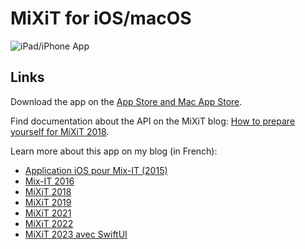# MiXiT for iOS/macOS

![iPad/iPhone App](https://www.vtourraine.net/blog/img/2023/mixit-swiftui/mixit-devices.jpg)


## Links

Download the app on the [App Store and Mac App Store](https://apps.apple.com/app/mixit-conference/id982003173).

Find documentation about the API on the MiXiT blog: [How to prepare yourself for MiXiT 2018](https://mixitconf.org/en/blog/how-to-prepare-yourself-for-mixit-2018).

Learn more about this app on my blog (in French):
- [Application iOS pour Mix-IT (2015)](http://www.vtourraine.net/blog/2015/app-mixit)
- [Mix-IT 2016](https://www.vtourraine.net/blog/2016/mixit-2016)
- [MiXiT 2018](https://www.vtourraine.net/blog/2018/mixit-2018)
- [MiXiT 2019](https://www.vtourraine.net/blog/2019/mixit-2019)
- [MiXiT 2021](https://www.vtourraine.net/blog/2021/mixit-2021)
- [MiXiT 2022](https://www.vtourraine.net/blog/2022/mixit-7)
- [MiXiT 2023 avec SwiftUI](https://www.vtourraine.net/blog/2023/mixit-swiftui)
